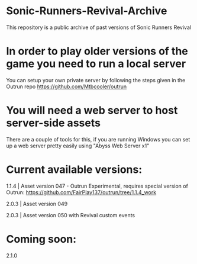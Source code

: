 # Sonic-Runners-Revival-Archive
This repository is a public archive of past versions of Sonic Runners Revival


# In order to play older versions of the game you need to run a local server
You can setup your own private server by following the steps given in the Outrun repo
https://github.com/Mtbcooler/outrun

# You will need a web server to host server-side assets
There are a couple of tools for this, if you are running Windows you can set up a web server
pretty easily using "Abyss Web Server x1"


# Current available versions:
1.1.4  |  Asset version 047 - Outrun Experimental, requires special version of Outrun: https://github.com/FairPlay137/outrun/tree/1.1.4_work

2.0.3  |  Asset version 049

2.0.3  |  Asset version 050 with Revival custom events

# Coming soon:
2.1.0
